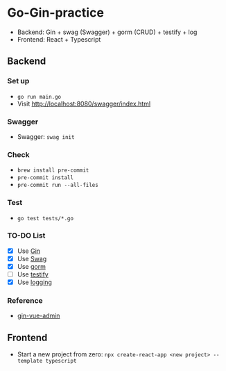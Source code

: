 # Go-Gin-practice
- Backend: Gin + swag (Swagger) + gorm (CRUD) + testify + log
- Frontend: React + Typescript

## Backend
### Set up
- `go run main.go`
- Visit [http://localhost:8080/swagger/index.html](http://localhost:8080/swagger/index.html)

### Swagger
- Swagger: `swag init`

### Check
- `brew install pre-commit`
- `pre-commit install`
- `pre-commit run --all-files`

### Test
- `go test tests/*.go`

### TO-DO List
- [x] Use [Gin](https://github.com/gin-gonic/gin)
- [x] Use [Swag](https://github.com/swaggo/swag)
- [x] Use [gorm](https://github.com/go-gorm/gorm)
- [ ] Use [testify](https://github.com/stretchr/testify)
- [x] Use [logging](https://github.com/op/go-logging)

### Reference
- [gin-vue-admin](https://github.com/flipped-aurora/gin-vue-admin/tree/eb9c3e7d580f54d9dd9c2d5002f10baf35df2abf)

## Frontend
- Start a new project from zero: `npx create-react-app <new project> --template typescript`
